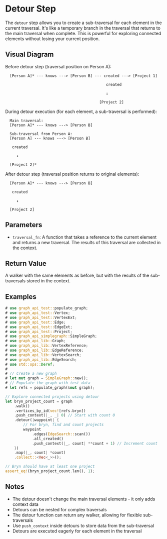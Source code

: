 # Detour Step

The `detour` step allows you to create a sub-traversal for each element in the current traversal. It's like a temporary branch in the traversal that returns to the main traversal when complete. This is powerful for exploring connected elements without losing your current position.

## Visual Diagram

Before detour step (traversal position on Person A):
```text
  [Person A]* --- knows ---> [Person B] --- created ---> [Project 1]
                                             
                                             created
                                             
                                             ↓
                                          
                                          [Project 2]
```

During detour execution (for each element, a sub-traversal is performed):
```text
  Main traversal:
  [Person A]* --- knows ---> [Person B]
  
  Sub-traversal from Person A:
  [Person A] --- knows ---> [Person B] 
                                            
   created
                                            
     ↓
                                          
  [Project 2]*
```

After detour step (traversal position returns to original elements):
```text
  [Person A]* --- knows ---> [Person B] 
                                                                                  
   created
                                            
     ↓
                                          
  [Project 2]
```

## Parameters

- `traversal_fn`: A function that takes a reference to the current element and returns a new traversal. The results of this traversal are collected in the context.

## Return Value

A walker with the same elements as before, but with the results of the sub-traversals stored in the context.

## Examples

```rust
# use graph_api_test::populate_graph;
# use graph_api_test::Vertex;
# use graph_api_test::VertexExt;
# use graph_api_test::Edge;
# use graph_api_test::EdgeExt;
# use graph_api_test::Project;
# use graph_api_simplegraph::SimpleGraph;
# use graph_api_lib::Graph;
# use graph_api_lib::VertexReference;
# use graph_api_lib::EdgeReference;
# use graph_api_lib::VertexSearch;
# use graph_api_lib::EdgeSearch;
# use std::ops::Deref;
# 
# // Create a new graph
# let mut graph = SimpleGraph::new();
# // Populate the graph with test data
# let refs = populate_graph(&mut graph);

// Explore connected projects using detour
let bryn_project_count = graph
    .walk()
    .vertices_by_id(vec![refs.bryn])
    .push_context(|_, _| 0) // Start with count 0
    .detour(|waypoint| {
        // For bryn, find and count projects
        waypoint
            .edges(EdgeSearch::scan())
            .all_created()
            .push_context(|_, count| **count + 1) // Increment count
    })
    .map(|_, count| *count)
    .collect::<Vec<_>>();

// Bryn should have at least one project
assert_eq!(bryn_project_count.len(), 1);
```

## Notes

- The detour doesn't change the main traversal elements - it only adds context data
- Detours can be nested for complex traversals
- The detour function can return any walker, allowing for flexible sub-traversals
- Use `push_context` inside detours to store data from the sub-traversal
- Detours are executed eagerly for each element in the traversal
